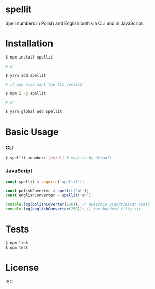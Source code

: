 # spellit

Spell numbers in Polish and English both via CLI and in JavaScript.

# Installation

```bash
$ npm install spellit

# or

$ yarn add spellit

# if you also want the CLI version

$ npm i -g spellit

# or

$ yarn global add spellit
```

# Basic Usage

### CLI

```bash
$ spellit <number> [en/pl] # english by default
```

### JavaScript

```js
const spellit = require('spellit');

const polishCoverter = spellit('pl');
const englishConverter = spellit('en');

console.log(polishCoverter(256)); // dwieście pięćdziesiąt sześć
console.log(englishConverter(256)); // two hundred fifty-six
```

# Tests

```bash
$ npm link
$ npm test
```

# License

ISC
